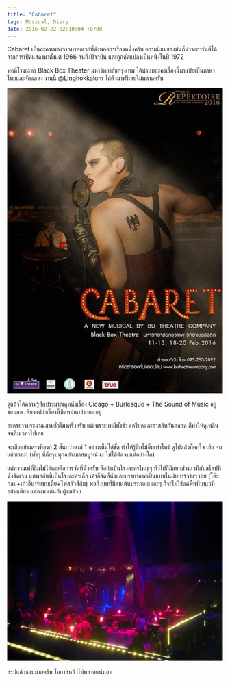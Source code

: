 ```yaml
---
title: "Cabaret"
tags: Musical, Diary
date: 2016-02-22 02:10:04 +0700
---
```


Cabaret เป็นละครเพลงจากบรอดเวย์ที่ดังพอควรเรื่องหนึ่งครับ ความนิยมของมันก็น่าจะการันตีได้จากการเปิดแสดงมาตั้งแต่ 1966 จนถึงปัจจุบัน และถูกดัดแปลงเป็นหนังในปี 1972

พอดีโรงละคร Black Box Theater มหาวิทยาลัยกรุงเทพ ได้นำบทละครเรื่องนี้มาแปลเป็นภาษาไทยและจัดแสดง งานนี้ @Linghokkalom ได้ตั๋วมาฟรีเลยไม่พลาดครับ

![โปสเตอร์ Cabaret](/images/poster-cabaret.jpg)

ดูแล้วได้ความรู้สึกประมาณดูหนังเรื่อง Cicago + Burlesque + The Sound of Music อยู่ชอบกล เพียงแต่ว่าเรื่องนี้มืดหม่นกว่าเยอะอยู่

ละครยาวประมาณสามชั่วโมงครึ่งครับ แต่เพราะบทมีทั้งช่วงเครียดและฮาสลับกันตลอด ก็ทำให้ดูเพลินจนลืมเวลาไปเลย

จะเสียอย่างตรงที่องก์ 2 สั้นกว่าองก์ 1 อย่างเห็นได้ชัด ทำให้รู้สึกไม่อิ่มเท่าไหร่ ดูไปแล้วก็ตกใจ เฮ้ย จบแล้วเรอะ! (ทั้งๆ ที่ก็สรุปทุกอย่างมาสมบูรณ์นะ ไม่ได้ตัดจบแต่อย่างใด)

แต่ความเท่ที่ลืมไม่ได้เลยคือการจัดที่นั่งครับ คือถ้าเป็นโรงละครใหญ่ๆ ทั่วไปก็มีแยกส่วนเวทีกับสโลปที่นั่งชัดเจน แต่พออันนี้เป็นโรงละครเล็ก เค้าก็จัดที่นั่งและบรรยากาศเป็นแบบในผับบาร์จริงๆ เลย (โต๊ะกลม+เก้าอี้บาร์แบบเตี้ย+ไฟสลัวสีส้ม) พอถึงบทที่มีคนเต้นประกอบเยอะๆ ก็จะไม่ใช้แค่พื้นที่บนเวทีอย่างเดียว แต่ลงมาเล่นกับผู้ชมด้วย

![ที่นั่งและเวทีที่ใกล้ชิดกันมาก](/images/IMG_20160220_141500.jpg)

สรุปแล้วชอบมากครับ โอกาสหน้าไม่พลาดแน่นอน
